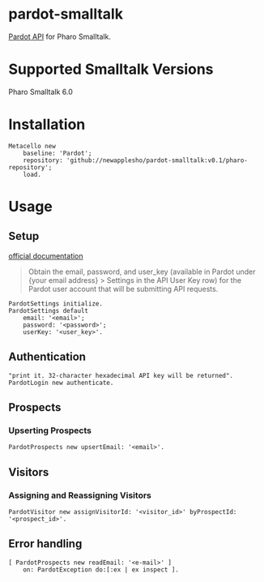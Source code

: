 # pardot-smalltalk

[Pardot API](http://developer.pardot.com/) for Pharo Smalltalk.

# Supported Smalltalk Versions

Pharo Smalltalk 6.0

# Installation

```smalltalk
Metacello new
    baseline: 'Pardot';
    repository: 'github://newapplesho/pardot-smalltalk:v0.1/pharo-repository';
    load.
```

# Usage

## Setup
[official documentation](http://developer.pardot.com/#authentication)
> Obtain the email, password, and user_key (available in Pardot under {your email address} > Settings in the API User Key row) for the Pardot user account that will be submitting API requests.

```smalltalk
PardotSettings initialize.
PardotSettings default 
	email: '<email>'; 
	password: '<password>'; 
	userKey: '<user_key>'.
```


## Authentication

```smalltalk
"print it. 32-character hexadecimal API key will be returned".
PardotLogin new authenticate. 
```

## Prospects

### Upserting Prospects

```smalltalk
PardotProspects new upsertEmail: '<email>'.
```

## Visitors

### Assigning and Reassigning Visitors

```smalltalk
PardotVisitor new assignVisitorId: '<visitor_id>' byProspectId: '<prospect_id>'.
```


## Error handling

```smalltalk
[ PardotProspects new readEmail: '<e-mail>' ]	on: PardotException do:[:ex | ex inspect ].
```

